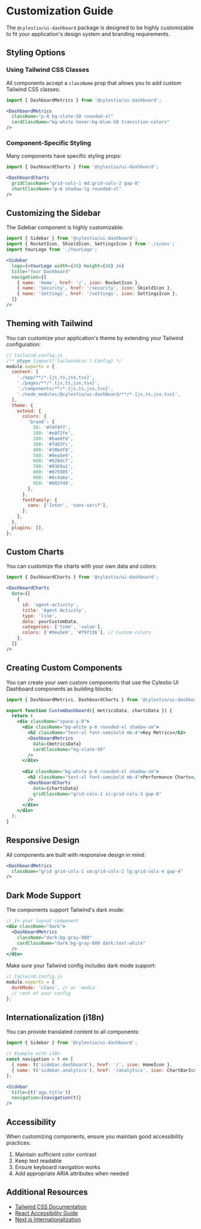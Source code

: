 # Customization Guide

The `@cylestio/ui-dashboard` package is designed to be highly customizable to fit your application's design system and branding requirements.

## Styling Options

### Using Tailwind CSS Classes

All components accept a `className` prop that allows you to add custom Tailwind CSS classes:

```jsx
import { DashboardMetrics } from '@cylestio/ui-dashboard';

<DashboardMetrics 
  className="p-8 bg-slate-50 rounded-xl" 
  cardClassName="bg-white hover:bg-blue-50 transition-colors"
/>
```

### Component-Specific Styling

Many components have specific styling props:

```jsx
import { DashboardCharts } from '@cylestio/ui-dashboard';

<DashboardCharts 
  gridClassName="grid-cols-1 md:grid-cols-2 gap-8" 
  chartClassName="p-6 shadow-lg rounded-xl"
/>
```

## Customizing the Sidebar

The Sidebar component is highly customizable:

```jsx
import { Sidebar } from '@cylestio/ui-dashboard';
import { RocketIcon, ShieldIcon, SettingsIcon } from './icons';
import YourLogo from './YourLogo';

<Sidebar 
  logo={<YourLogo width={48} height={48} />}
  title="Your Dashboard" 
  navigation={[
    { name: 'Home', href: '/', icon: RocketIcon },
    { name: 'Security', href: '/security', icon: ShieldIcon },
    { name: 'Settings', href: '/settings', icon: SettingsIcon },
  ]}
/>
```

## Theming with Tailwind

You can customize your application's theme by extending your Tailwind configuration:

```js
// tailwind.config.js
/** @type {import('tailwindcss').Config} */
module.exports = {
  content: [
    './app/**/*.{js,ts,jsx,tsx}',
    './pages/**/*.{js,ts,jsx,tsx}',
    './components/**/*.{js,ts,jsx,tsx}',
    './node_modules/@cylestio/ui-dashboard/**/*.{js,ts,jsx,tsx}',
  ],
  theme: {
    extend: {
      colors: {
        'brand': {
          50: '#f0f9ff',
          100: '#e0f2fe',
          200: '#bae6fd',
          300: '#7dd3fc',
          400: '#38bdf8',
          500: '#0ea5e9',
          600: '#0284c7',
          700: '#0369a1',
          800: '#075985',
          900: '#0c4a6e',
          950: '#082f49',
        },
      },
      fontFamily: {
        sans: ['Inter', 'sans-serif'],
      },
    },
  },
  plugins: [],
};
```

## Custom Charts

You can customize the charts with your own data and colors:

```jsx
import { DashboardCharts } from '@cylestio/ui-dashboard';

<DashboardCharts 
  data={[
    {
      id: 'agent-activity',
      title: 'Agent Activity',
      type: 'line',
      data: yourCustomData,
      categories: ['time', 'value'],
      colors: ['#0ea5e9', '#f97316'], // Custom colors
    },
  ]}
/>
```

## Creating Custom Components

You can create your own custom components that use the Cylestio UI Dashboard components as building blocks:

```jsx
import { DashboardMetrics, DashboardCharts } from '@cylestio/ui-dashboard';

export function CustomDashboard({ metricsData, chartsData }) {
  return (
    <div className="space-y-8">
      <div className="bg-white p-6 rounded-xl shadow-sm">
        <h2 className="text-xl font-semibold mb-4">Key Metrics</h2>
        <DashboardMetrics 
          data={metricsData} 
          cardClassName="bg-slate-50"
        />
      </div>
      
      <div className="bg-white p-6 rounded-xl shadow-sm">
        <h2 className="text-xl font-semibold mb-4">Performance Charts</h2>
        <DashboardCharts 
          data={chartsData}
          gridClassName="grid-cols-1 xl:grid-cols-3 gap-6" 
        />
      </div>
    </div>
  );
}
```

## Responsive Design

All components are built with responsive design in mind:

```jsx
<DashboardMetrics 
  className="grid grid-cols-1 sm:grid-cols-2 lg:grid-cols-4 gap-4" 
/>
```

## Dark Mode Support

The components support Tailwind's dark mode:

```jsx
// In your layout component
<div className="dark">
  <DashboardMetrics 
    className="dark:bg-gray-900" 
    cardClassName="dark:bg-gray-800 dark:text-white"
  />
</div>
```

Make sure your Tailwind config includes dark mode support:

```js
// tailwind.config.js
module.exports = {
  darkMode: 'class', // or 'media'
  // rest of your config
};
```

## Internationalization (i18n)

You can provide translated content to all components:

```jsx
import { Sidebar } from '@cylestio/ui-dashboard';

// Example with i18n
const navigation = t => [
  { name: t('sidebar.dashboard'), href: '/', icon: HomeIcon },
  { name: t('sidebar.analytics'), href: '/analytics', icon: ChartBarIcon },
];

<Sidebar 
  title={t('app.title')}
  navigation={navigation(t)}
/>
```

## Accessibility

When customizing components, ensure you maintain good accessibility practices:

1. Maintain sufficient color contrast
2. Keep text readable
3. Ensure keyboard navigation works
4. Add appropriate ARIA attributes when needed

## Additional Resources

- [Tailwind CSS Documentation](https://tailwindcss.com/docs)
- [React Accessibility Guide](https://reactjs.org/docs/accessibility.html)
- [Next.js Internationalization](https://nextjs.org/docs/pages/building-your-application/routing/internationalization) 